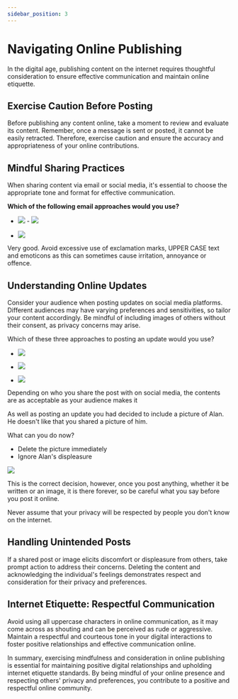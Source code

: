 ```yaml
---
sidebar_position: 3
---
```


# Navigating Online Publishing

In the digital age, publishing content on the internet requires thoughtful consideration to ensure effective communication and maintain online etiquette.

## Exercise Caution Before Posting

Before publishing any content online, take a moment to review and evaluate its content. Remember, once a message is sent or posted, it cannot be easily retracted. Therefore, exercise caution and ensure the accuracy and appropriateness of your online contributions.

## Mindful Sharing Practices

When sharing content via email or social media, it's essential to choose the appropriate tone and format for effective communication.

**Which of the following email approaches would you use?**

- ![](https://enache.idea.org.uk/viber/assets/emailv1.jpg) - ![](https://enache.idea.org.uk/viber/assets/emailv2.jpg)

- ![](https://enache.idea.org.uk/viber/assets/emailv3.jpg)

Very good. Avoid excessive use of exclamation marks, UPPER CASE text and emoticons as this can sometimes cause irritation, annoyance or offence.

## Understanding Online Updates

Consider your audience when posting updates on social media platforms. Different audiences may have varying preferences and sensitivities, so tailor your content accordingly. Be mindful of including images of others without their consent, as privacy concerns may arise.

Which of these three approaches to posting an update would you use?

- ![](https://enache.idea.org.uk/viber/assets/status3x3.jpg)

- ![](https://enache.idea.org.uk/viber/assets/status2x2.jpg)

- ![](https://enache.idea.org.uk/viber/assets/status1x1.jpg)

Depending on who you share the post with on social media, the contents are as acceptable as your audience makes it

As well as posting an update you had decided to include a picture of Alan. He doesn't like that you shared a picture of him.

What can you do now?

- Delete the picture immediately
- Ignore Alan's displeasure

![](https://enache.idea.org.uk/viber/assets/status3-3.jpg)

This is the correct decision, however, once you post anything, whether it be written or an image, it is there forever, so be careful what you say before you post it online.

Never assume that your privacy will be respected by people you don't know on the internet.

## Handling Unintended Posts

If a shared post or image elicits discomfort or displeasure from others, take prompt action to address their concerns. Deleting the content and acknowledging the individual's feelings demonstrates respect and consideration for their privacy and preferences.

## Internet Etiquette: Respectful Communication

Avoid using all uppercase characters in online communication, as it may come across as shouting and can be perceived as rude or aggressive. Maintain a respectful and courteous tone in your digital interactions to foster positive relationships and effective communication online.

In summary, exercising mindfulness and consideration in online publishing is essential for maintaining positive digital relationships and upholding internet etiquette standards. By being mindful of your online presence and respecting others' privacy and preferences, you contribute to a positive and respectful online community.
